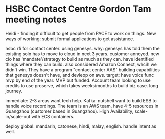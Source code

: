# HSBC Contact Centre Gordon Tam meeting notes 
Heidi - finding it difficult to get people from PACE to work on things. New ways of working: submit formal applications to get assistance. 

hsbc rfi for contact center. using genesys. why: genesys has told them the existing soln has to move to cloud in next 3 years. customer annoyed. new cio has 'mandate'/strategy to build as much as they can. have identified things where they can build. also considered Amazon Connect, whcih we didn't win. They have a program  "contact center AAS" building capabilities that genesys doesn't have, and devleop on aws. target: have voice func mvp by end of the year. MVP but funded. Account team looking to use credits to use proserve, which takes weeks/months to build biz case. long journey.

immediate: 2-3 areas want tech help. Kafka: nutshell want to build ESB to handle voice recordings. The team is an AWS team, have 4-5 resources in Guangzhou (customer based in Guangzhou). High Availability, scale-in/scale-out with ECS containers. 

deploy global: mandarin, catonese, hindi, malay, english. handle intent as well. 